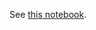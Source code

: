 See [this notebook](https://github.com/pachterlab/LSCHWCP_2023/blob/main/Notebooks/Figure_4/Figure_4a/compare_host_masking_options.ipynb).
